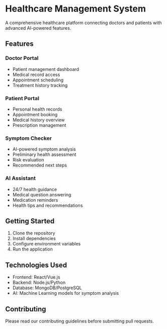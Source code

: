 
# Healthcare Management System

A comprehensive healthcare platform connecting doctors and patients with advanced AI-powered features.

## Features

###  Doctor Portal
- Patient management dashboard
- Medical record access
- Appointment scheduling
- Treatment history tracking

###  Patient Portal
- Personal health records
- Appointment booking
- Medical history overview
- Prescription management

###  Symptom Checker
- AI-powered symptom analysis
- Preliminary health assessment
- Risk evaluation
- Recommended next steps

###  AI Assistant
- 24/7 health guidance
- Medical question answering
- Medication reminders
- Health tips and recommendations

## Getting Started

1. Clone the repository
2. Install dependencies
3. Configure environment variables
4. Run the application

## Technologies Used

- Frontend: React/Vue.js
- Backend: Node.js/Python
- Database: MongoDB/PostgreSQL
- AI: Machine Learning models for symptom analysis

## Contributing

Please read our contributing guidelines before submitting pull requests.


